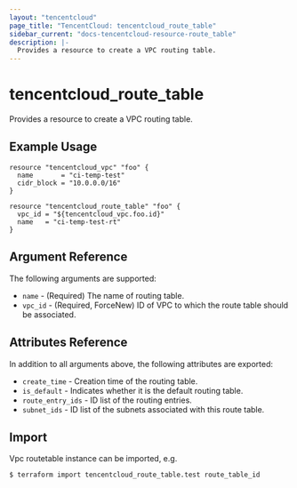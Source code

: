 ```yaml
---
layout: "tencentcloud"
page_title: "TencentCloud: tencentcloud_route_table"
sidebar_current: "docs-tencentcloud-resource-route_table"
description: |-
  Provides a resource to create a VPC routing table.
---
```


# tencentcloud_route_table

Provides a resource to create a VPC routing table.

## Example Usage

```hcl
resource "tencentcloud_vpc" "foo" {
  name       = "ci-temp-test"
  cidr_block = "10.0.0.0/16"
}

resource "tencentcloud_route_table" "foo" {
  vpc_id = "${tencentcloud_vpc.foo.id}"
  name   = "ci-temp-test-rt"
}
```

## Argument Reference

The following arguments are supported:

* `name` - (Required) The name of routing table.
* `vpc_id` - (Required, ForceNew) ID of VPC to which the route table should be associated.

## Attributes Reference

In addition to all arguments above, the following attributes are exported:

* `create_time` - Creation time of the routing table.
* `is_default` - Indicates whether it is the default routing table.
* `route_entry_ids` - ID list of the routing entries.
* `subnet_ids` - ID list of the subnets associated with this route table.


## Import

Vpc routetable instance can be imported, e.g.

```hcl
$ terraform import tencentcloud_route_table.test route_table_id
```

